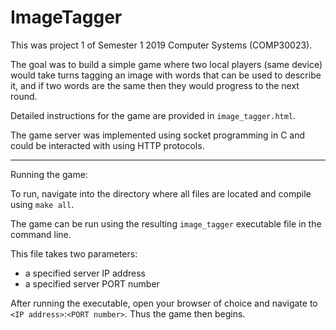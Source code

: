 # ImageTagger

This was project 1 of Semester 1 2019 Computer Systems (COMP30023).

The goal was to build a simple game where two local players (same device) would take turns tagging an image with words that can be used to describe it, and if two words are the same then they would progress to the next round. 

Detailed instructions for the game are provided in `image_tagger.html`.

The game server was implemented using socket programming in C and could be interacted with using HTTP protocols.

---
Running the game:

To run, navigate into the directory where all files are located and compile using `make all`.

The game can be run using the resulting `image_tagger` executable file in the command line. 

This file takes two parameters:
- a specified server IP address
- a specified server PORT number

After running the executable, open your browser of choice and navigate to `<IP address>`:`<PORT number>`. Thus the game then begins.
